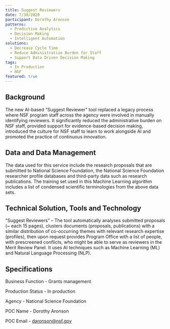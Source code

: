 ```yaml
---
title: Suggest Reviewers
date: 7/30/2020
participant: Dorothy Aronson
patterns:
  - Predictive Analytics
  - Decision Making
  - Intelligent Automation
solutions:
  - Decrease Cycle Time
  - Reduce Administrative Burden for Staff
  - Support Data Driven Decision Making
tags:
  - In Production
  - NSF
featured: true
---
```

## Background

The new AI-based “Suggest Reviewer” tool replaced a legacy process where NSF program staff across the agency were involved in manually identifying reviewers. It significantly reduced the administrative burden on NSF staff, provided support for evidence-based decision making, introduced the culture for NSF staff to learn to work alongside AI and promoted the practice of continuous innovation.

## Data and Data Management

The data used for this service include the research proposals that are submitted to National Science Foundation, the National Science Foundation researcher profile databases and third-party data such as research publications. The training set used in this Machine Learning algorithm includes a list of condensed scientific terminologies from the above data sets.

## Technical Solution, Tools and Technology

"Suggest Reviewers” – The tool automatically analyses submitted proposals (~ each 15 pages), clusters documents (proposals, publications) with a similar distribution of co-occurring themes with relevant research expertise (profiles), then upon request provides Program Office with a list of people, with prescreened conflicts, who might be able to serve as reviewers in the Merit Review Panel. It uses AI techniques such as Machine Learning (ML) and Natural Language Processing (NLP).

## Specifications

Business Function - Grants management

Production Status - In production

Agency - National Science Foundation

POC Name - Dorothy Aronson

POC Email - daronson@nsf.gov